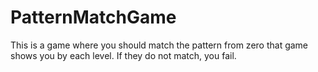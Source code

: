 # PatternMatchGame
This is a game where you should match the pattern from zero that game shows you by each level. If they do not match, you fail.
